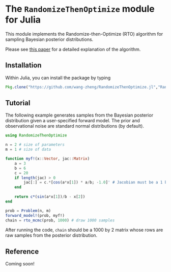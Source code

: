 # The `RandomizeThenOptimize` module for Julia

This module implements the Randomize-then-Optimize (RTO) algorithm for sampling Bayesian posterior distributions. 

Please see [this paper](http://epubs.siam.org/doi/abs/10.1137/140964023) for a detailed explanation of the algorithm.

## Installation

Within Julia, you can install the package by typing

```julia
Pkg.clone("https://github.com/wang-zheng/RandomizeThenOptimize.jl","RandomizeThenOptimize")
```

## Tutorial

The following example generates samples from the Bayesian posterior distribution given a user-specified forward model. The prior and observational noise are standard normal distributions (by default).

```julia
using RandomizeThenOptimize

n = 2 # size of parameters
m = 1 # size of data

function myf!(x::Vector, jac::Matrix)
    a = 3 
    b = 6 
    c = 20
    if length(jac) > 0
        jac[:] = c.*[cos(a*x[1]) * a/b; -1.0]' # Jacobian must be a 1 by 2 matrix
    end
    
    return c*(sin(a*x[1])/b - x[2])
end

prob = Problem(n, m)
forward_model!(prob, myf!)
chain = rto_mcmc(prob, 1000) # draw 1000 samples
```

After running the code, `chain` should be a 1000 by 2 matrix whose rows are raw samples from the posterior distribution.

## Reference

Coming soon!
